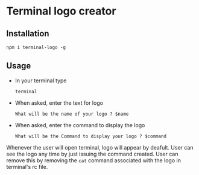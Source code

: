 # Terminal logo creator

## Installation

```
npm i terminal-logo -g
```

## Usage

- In your terminal type

  ```
  terminal
  ```

- When asked, enter the text for logo

  ```
  What will be the name of your logo ? $name
  ```

- When asked, enter the command to display the logo
  ```
  What will be the Command to display your logo ? $command
  ```

Whenever the user will open terminal, logo will appear by deafult. User can see the logo any time by just issuing the command created. User can remove this by removing the `cat` command associated with the logo in terminal's rc file.
